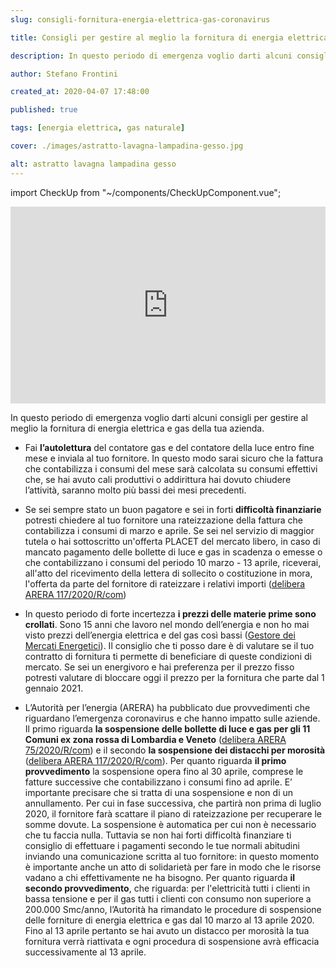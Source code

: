 ```yaml
---
slug: consigli-fornitura-energia-elettrica-gas-coronavirus

title: Consigli per gestire al meglio la fornitura di energia elettrica e gas della tua azienda al tempo del coronavirus

description: In questo periodo di emergenza voglio darti alcuni consigli per gestire al meglio la fornitura di energia elettrica e gas della tua azienda.

author: Stefano Frontini

created_at: 2020-04-07 17:48:00

published: true

tags: [energia elettrica, gas naturale]

cover: ./images/astratto-lavagna-lampadina-gesso.jpg

alt: astratto lavagna lampadina gesso
---
```


import CheckUp from "~/components/CheckUpComponent.vue";

<p></p>
<iframe title="Consigli per gestire al meglio la fornitura luce e gas della tua azienda al tempo del Coronavirus" style="object-fit: cover; width:100%; height:315px;" src="https://www.youtube.com/embed/jXbU9IJtBmQ?enablejsapi=1" frameborder="0" allow="accelerometer; autoplay; encrypted-media; gyroscope; picture-in-picture" allowfullscreen></iframe><p></p>In questo periodo di emergenza voglio darti alcuni consigli per gestire al meglio la fornitura di energia elettrica e gas della tua azienda.

- Fai **l’autolettura** del contatore gas e del contatore della luce entro fine mese e inviala al tuo fornitore. In questo modo sarai sicuro che la fattura che contabilizza i consumi del mese sarà calcolata su consumi effettivi che, se hai avuto cali produttivi o addirittura hai dovuto chiudere l’attività, saranno molto più bassi dei mesi precedenti.
- Se sei sempre stato un buon pagatore e sei in forti **difficoltà finanziarie** potresti chiedere al tuo fornitore una rateizzazione della fattura che contabilizza i consumi di marzo e aprile. Se sei nel servizio di maggior tutela o hai sottoscritto un'offerta PLACET del mercato libero, in caso di mancato pagamento delle bollette di luce e gas in scadenza o emesse o che contabilizzano i consumi del periodo 10 marzo - 13 aprile, riceverai, all'atto del ricevimento della lettera di sollecito o costituzione in mora, l'offerta da parte del fornitore di rateizzare i relativi importi ([delibera ARERA 117/2020/R/com](https://www.arera.it/it/docs/20/117-20.htm))
- In questo periodo di forte incertezza **i prezzi delle materie prime sono crollati**. Sono 15 anni che lavoro nel mondo dell’energia e non ho mai visto prezzi dell’energia elettrica e del gas così bassi ([Gestore dei Mercati Energetici](http://www.mercatoelettrico.org/It/default.aspx)). Il consiglio che ti posso dare è di valutare se il tuo contratto di fornitura ti permette di beneficiare di queste condizioni di mercato. Se sei un energivoro e hai preferenza per il prezzo fisso potresti valutare di bloccare oggi il prezzo per la fornitura che parte dal 1 gennaio 2021.
  <g-image style="object-fit: cover; width:100%; height: 100%" src="~/assets/andamento-mensile-gennaio-2019-marzo-2020-prezzo-energia-elettrica.png"  alt="Andamento mensile gennaio 2019 marzo 2020 prezzo ingrosso energia elettrica"></g-image>
  <g-image src="~/assets/andamento-annuale-2004-2019-prezzo-per-fasce-energia-elettrica.png" style="object-fit: cover; width:100%; height: 100%"   alt="Andamento annuale 2004-2019 prezzo per fasce energia elettrica"></g-image>
  <g-image src="~/assets/andamento-mensile-gennaio-2019-marzo-2020-prezzo-gas-naturale.png" style="object-fit: cover; width:100%; height: 100%"   alt="Andamento mensile gennaio 2019 marzo 2020 prezzo gas naturale"></g-image>

- L’Autorità per l’energia (ARERA) ha pubblicato due provvedimenti che riguardano l’emergenza coronavirus e che hanno impatto sulle aziende. Il primo riguarda **la sospensione delle bollette di luce e gas per gli 11 Comuni ex zona rossa di Lombardia e Veneto** ([delibera ARERA 75/2020/R/com](https://www.arera.it/it/docs/20/075-20.htm)) e il secondo **la sospensione dei distacchi per morosità** ([delibera ARERA 117/2020/R/com](https://www.arera.it/it/docs/20/117-20.htm)). Per quanto riguarda **il primo provvedimento** la sospensione opera fino al 30 aprile, comprese le fatture successive che contabilizzano i consumi fino ad aprile. E’ importante precisare che si tratta di una sospensione e non di un annullamento. Per cui in fase successiva, che partirà non prima di luglio 2020, il fornitore farà scattare il piano di rateizzazione per recuperare le somme dovute. La sospensione è automatica per cui non è necessario che tu faccia nulla. Tuttavia se non hai forti difficoltà finanziare ti consiglio di effettuare i pagamenti secondo le tue normali abitudini inviando una comunicazione scritta al tuo fornitore: in questo momento è importante anche un atto di solidarietà per fare in modo che le risorse vadano a chi effettivamente ne ha bisogno. Per quanto riguarda **il secondo provvedimento**, che riguarda: per l'elettricità tutti i clienti in bassa tensione e per il gas tutti i clienti con consumo non superiore a 200.000 Smc/anno, l’Autorità ha rimandato le procedure di sospensione delle forniture di energia elettrica e gas dal 10 marzo al 13 aprile 2020. Fino al 13 aprile pertanto se hai avuto un distacco per morosità la tua fornitura verrà riattivata e ogni procedura di sospensione avrà efficacia successivamente al 13 aprile.

<CheckUp />
